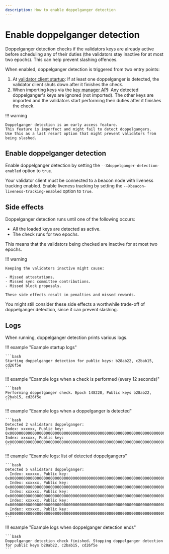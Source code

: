```yaml
---
description: How to enable doppelganger detection
---
```


# Enable doppelganger detection

Doppelganger detection checks if the validators keys are already active before scheduling any of
their duties (the validators stay inactive for at most two epochs).
This can help prevent slashing offences.

When enabled, doppelganger detection is triggered from two entry points:

1. At [validator client startup](Get-Started/Run-Teku.md#start-teku): If at least one
   doppelganger is detected, the validator client shuts down after it finishes the check.
1. When importing keys via the [key manager API](https://ethereum.github.io/keymanager-APIs/): Any
   detected doppelganger's keys are ignored (not imported).
   The other keys are imported and the validators start performing their duties after it finishes
   the check.

!!! warning

    Doppelganger detection is an early access feature.
    This feature is imperfect and might fail to detect doppelgangers.
    Use this as a last resort option that might prevent validators from being slashed.

## Enable doppelganger detection

Enable doppelganger detection by setting the `--Xdoppelganger-detection-enabled` option to `true`.

Your validator client must be connected to a beacon node with liveness tracking enabled.
Enable liveness tracking by setting the `--Xbeacon-liveness-tracking-enabled` option to `true`.

## Side effects

Doppelganger detection runs until one of the following occurs:

- All the loaded keys are detected as active.
- The check runs for two epochs.

This means that the validators being checked are inactive for at most two epochs.

!!! warning

    Keeping the validators inactive might cause:
    
    - Missed attestations.
    - Missed sync committee contributions.
    - Missed block proposals.

    These side effects result in penalties and missed rewards.

You might still consider these side effects a worthwhile trade-off of doppelganger detection, since
it can prevent slashing.

## Logs

When running, doppelganger detection prints various logs.

!!! example "Example startup logs"

    ```bash
    Starting doppelganger detection for public keys: b28ab22, c2bab15, cd26f5e
    ```

!!! example "Example logs when a check is performed (every 12 seconds)"

    ```bash
    Performing doppelganger check. Epoch 148220, Public keys b28ab22, c2bab15, cd26f5e
    ```

!!! example "Example logs when a doppelganger is detected"

    ```bash
    Detected 2 validators doppelganger:
    Index: xxxxxx, Public key: 0x000000000000000000000000000000000000000000000000000000000000000000000000000000000000000000000001
    Index: xxxxxx, Public key: 0x000000000000000000000000000000000000000000000000000000000000000000000000000000000000000000000002
    ```

!!! example "Example logs: list of detected doppelgangers"

    ```bash
    Detected 5 validators doppelganger:
      Index: xxxxxx, Public key: 0x000000000000000000000000000000000000000000000000000000000000000000000000000000000000000000000001
      Index: xxxxxx, Public key: 0x000000000000000000000000000000000000000000000000000000000000000000000000000000000000000000000002
      Index: xxxxxx, Public key: 0x000000000000000000000000000000000000000000000000000000000000000000000000000000000000000000000003
      Index: xxxxxx, Public key: 0x000000000000000000000000000000000000000000000000000000000000000000000000000000000000000000000004
      Index: xxxxxx, Public key: 0x000000000000000000000000000000000000000000000000000000000000000000000000000000000000000000000005
    ```

!!! example "Example logs when doppelganger detection ends"

    ```bash
    Doppelganger detection check finished. Stopping doppelganger detection for public keys b28ab22, c2bab15, cd26f5e
    ```
